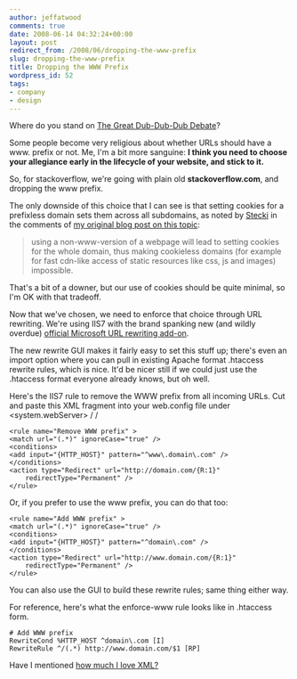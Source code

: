 ```yaml
---
author: jeffatwood
comments: true
date: 2008-06-14 04:32:24+00:00
layout: post
redirect_from: /2008/06/dropping-the-www-prefix
slug: dropping-the-www-prefix
title: Dropping the WWW Prefix
wordpress_id: 52
tags:
- company
- design
---
```



Where do you stand on [The Great Dub-Dub-Dub Debate](http://www.codinghorror.com/blog/archives/001109.html)?



Some people become very religious about whether URLs should have a www. prefix or not. Me, I'm a bit more sanguine: **I think you need to choose your allegiance early in the lifecycle of your website, and stick to it.**



So, for stackoverflow, we're going with plain old **stackoverflow.com**, and dropping the www prefix.



The only downside of this choice that I can see is that setting cookies for a prefixless domain sets them across all subdomains, as noted by [Stecki](http://blog.stecki.de/) in the comments of [my original blog post on this topic](http://www.codinghorror.com/blog/archives/001109.html):





<blockquote>
using a non-www-version of a webpage will lead to setting cookies for the whole domain, thus making cookieless domains (for example for fast cdn-like access of static resources like css, js and images) impossible.
</blockquote>





That's a bit of a downer, but our use of cookies should be quite minimal, so I'm OK with that tradeoff.



Now that we've chosen, we need to enforce that choice through URL rewriting. We're using IIS7 with the brand spanking new (and wildly overdue) [official Microsoft URL rewriting add-on](http://learn.iis.net/page.aspx/460/using-url-rewrite-module/).



The new rewrite GUI makes it fairly easy to set this stuff up; there's even an import option where you can pull in existing Apache format .htaccess rewrite rules, which is nice. It'd be nicer still if we could just use the .htaccess format everyone already knows, but oh well.



Here's the IIS7 rule to remove the WWW prefix from all incoming URLs. Cut and paste this XML fragment into your web.config file under <system.webServer> / <rewrite> / <rules> 




    
    
    <rule name="Remove WWW prefix" >
    <match url="(.*)" ignoreCase="true" />
    <conditions>
    <add input="{HTTP_HOST}" pattern="^www\.domain\.com" />
    </conditions>
    <action type="Redirect" url="http://domain.com/{R:1}" 
        redirectType="Permanent" />
    </rule>
    





Or, if you prefer to use the www prefix, you can do that too:




    
    
    <rule name="Add WWW prefix" >
    <match url="(.*)" ignoreCase="true" />
    <conditions>
    <add input="{HTTP_HOST}" pattern="^domain\.com" />
    </conditions>
    <action type="Redirect" url="http://www.domain.com/{R:1}"
        redirectType="Permanent" />
    </rule>
    





You can also use the GUI to build these rewrite rules; same thing either way.



For reference, here's what the enforce-www rule looks like in .htaccess form.




    
    
    # Add WWW prefix
    RewriteCond %HTTP_HOST ^domain\.com [I]
    RewriteRule ^/(.*) http://www.domain.com/$1 [RP]
    





Have I mentioned [how much I love XML?](http://www.codinghorror.com/blog/archives/001114.html)

